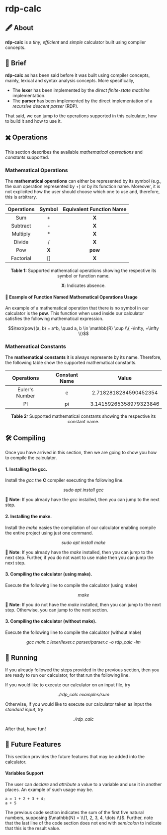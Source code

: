 # rdp-calc

## :fountain_pen: About
**rdp-calc** is a *tiny*, *efficient* and *simple* calculator built using compiler concepts.

## :book: Brief
**rdp-calc** as has been said before it was built using compiler concepts, mainly, lexical and syntax analysis concepts. More specifically,

 * The **lexer** has been implemented by the *direct finite-state machine* implementation.
 * The **parser** has been implemented by the direct implementation of a *recursive descent parser* (RDP).
 
That said, we can jump to the operations supported in this calculator, how to build it and how to use it.

## :heavy_multiplication_x: Operations
This section describes the available *mathematical opereations* and *constants* supported.

### Mathematical Operations
The **mathematical operations** can either be represented by its symbol (e.g., the sum operation represented by +) or by its function name. Moreover,
it is not explicited how the user should choose which one to use and, therefore, this is arbitrary.

<div align="center">

| Operations | Symbol    | Equivalent Function Name |
| :---:      | :---:     | :---:                    |
| Sum        | +         | **X**                    |
| Subtract   | -         | **X**                    |
| Multiply   | *         | **X**                    |
| Divide     | /         | **X**                    |
| Pow        | **X**     | **pow**                  |
| Factorial  | []        | **X**                    |

<p align="center"><b>Table 1:</b> Supported mathematical operations showing the respective its symbol or function name.</p>
<p align="center"><b>X</b>: Indicates absence.</p>

</div>

#### :bell: Example of Function Named Mathematical Operations Usage
An example of a mathematical operation that there is no symbol in our calculator is the **pow**. This function when used inside our calculator
satisfies the following mathematical expression.

$$\text{pow}(a, b) = a^b, \quad a, b \in \mathbb{R} \cup \\{ -\infty, +\infty \\}$$

### Mathematical Constants
The **mathematical constants** it is always represente by its name. Therefore, the following table show the supported mathematical constants.

<div align="center">

| Operations     | Constant Name | Value                  |
| :---:          | :---:         | :---:                  |
| Euler's Number | e             | 2.7182818284590452354  |
| PI             | pi            | 3.14159265358979323846 |

<p align="center"><b>Table 2:</b> Supported mathematical constants showing the respective its constant name.</p>

</div>

## :hammer_and_wrench: Compiling
Once you have arrived in this section, then we are going to show you how to compile the calculator.

#### 1. Installing the gcc.
Install the *gcc* the **C** compiler executing the following line.
<p align="center"><i>sudo apt install gcc</i></p>

:bell: **Note**: If you already have the *gcc* installed, then you can jump to the next step.

#### 2. Installing the make.
Install the *make* easies the compilation of our calculator enabling compile the entire project using just one command.

<p align="center"><i>sudo apt install make</i></p>

:bell: **Note**: If you already have the *make* installed, then you can jump to the next step. Further, if you do not want to use make then you can jump the next step.

#### 3. Compiling the calculator (using make).
Execute the following line to compile the calculator (using make)

<p align="center"><i>make</i></p>

:bell: **Note**: If you do not have the *make* installed, then you can jump to the next step. Otherwise, you can jump to the next section.

#### 3. Compiling the calculator (without make).
Execute the following line to compile the calculator (without make)

<p align="center"><i>gcc main.c lexer/lexer.c parser/parser.c -o rdp_calc -lm</i></p>


## :rocket: Running
If you already followed the steps provided in the previous section, then you are ready to run our calculator, for that run the following line. </br>

If you would like to execute our calculator on an input file, try
<p align="center"><i>./rdp_calc examples/sum</i></p>

Otherwise, if you would like to execute our calculator taken as input the *standard input*, try
<p align="center"><i>./rdp_calc</i></p>

After that, have fun!

## :notebook: Future Features
This section provides the future features that may be added into the calculator.

#### Variables Support
The user can *declare* and *attribute* a value to a variable and use it in another places. An example of such usage may be.

```
a = 1 + 2 + 3 + 4;
a + 5
```

The previous code section indicates the sum of the first five natural numbers, supposing $\mathbb{N} = \\{1, 2, 3, 4, \dots \\}$. Further, note that the
last line of the code section does not end with *semicolon* to indicate that this is the result value.
